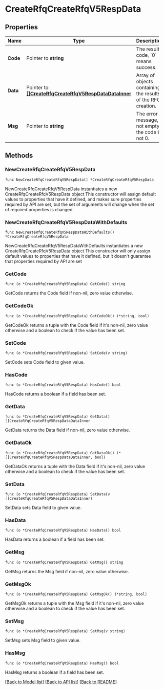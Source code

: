 # CreateRfqCreateRfqV5RespData

## Properties

Name | Type | Description | Notes
------------ | ------------- | ------------- | -------------
**Code** | Pointer to **string** | The result code, &#x60;0&#x60; means success. | [optional] [default to ""]
**Data** | Pointer to [**[]CreateRfqCreateRfqV5RespDataDataInner**](CreateRfqCreateRfqV5RespDataDataInner.md) | Array of objects containing the results of the RFQ creation. | [optional] 
**Msg** | Pointer to **string** | The error message, not empty if the code is not 0. | [optional] [default to ""]

## Methods

### NewCreateRfqCreateRfqV5RespData

`func NewCreateRfqCreateRfqV5RespData() *CreateRfqCreateRfqV5RespData`

NewCreateRfqCreateRfqV5RespData instantiates a new CreateRfqCreateRfqV5RespData object
This constructor will assign default values to properties that have it defined,
and makes sure properties required by API are set, but the set of arguments
will change when the set of required properties is changed

### NewCreateRfqCreateRfqV5RespDataWithDefaults

`func NewCreateRfqCreateRfqV5RespDataWithDefaults() *CreateRfqCreateRfqV5RespData`

NewCreateRfqCreateRfqV5RespDataWithDefaults instantiates a new CreateRfqCreateRfqV5RespData object
This constructor will only assign default values to properties that have it defined,
but it doesn't guarantee that properties required by API are set

### GetCode

`func (o *CreateRfqCreateRfqV5RespData) GetCode() string`

GetCode returns the Code field if non-nil, zero value otherwise.

### GetCodeOk

`func (o *CreateRfqCreateRfqV5RespData) GetCodeOk() (*string, bool)`

GetCodeOk returns a tuple with the Code field if it's non-nil, zero value otherwise
and a boolean to check if the value has been set.

### SetCode

`func (o *CreateRfqCreateRfqV5RespData) SetCode(v string)`

SetCode sets Code field to given value.

### HasCode

`func (o *CreateRfqCreateRfqV5RespData) HasCode() bool`

HasCode returns a boolean if a field has been set.

### GetData

`func (o *CreateRfqCreateRfqV5RespData) GetData() []CreateRfqCreateRfqV5RespDataDataInner`

GetData returns the Data field if non-nil, zero value otherwise.

### GetDataOk

`func (o *CreateRfqCreateRfqV5RespData) GetDataOk() (*[]CreateRfqCreateRfqV5RespDataDataInner, bool)`

GetDataOk returns a tuple with the Data field if it's non-nil, zero value otherwise
and a boolean to check if the value has been set.

### SetData

`func (o *CreateRfqCreateRfqV5RespData) SetData(v []CreateRfqCreateRfqV5RespDataDataInner)`

SetData sets Data field to given value.

### HasData

`func (o *CreateRfqCreateRfqV5RespData) HasData() bool`

HasData returns a boolean if a field has been set.

### GetMsg

`func (o *CreateRfqCreateRfqV5RespData) GetMsg() string`

GetMsg returns the Msg field if non-nil, zero value otherwise.

### GetMsgOk

`func (o *CreateRfqCreateRfqV5RespData) GetMsgOk() (*string, bool)`

GetMsgOk returns a tuple with the Msg field if it's non-nil, zero value otherwise
and a boolean to check if the value has been set.

### SetMsg

`func (o *CreateRfqCreateRfqV5RespData) SetMsg(v string)`

SetMsg sets Msg field to given value.

### HasMsg

`func (o *CreateRfqCreateRfqV5RespData) HasMsg() bool`

HasMsg returns a boolean if a field has been set.


[[Back to Model list]](../README.md#documentation-for-models) [[Back to API list]](../README.md#documentation-for-api-endpoints) [[Back to README]](../README.md)


